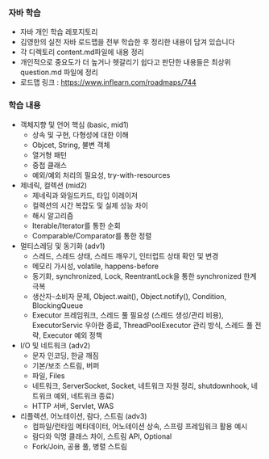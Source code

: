 ### 자바 학습
- 자바 개인 학습 레포지토리
- 김영한의 실전 자바 로드맵을 전부 학습한 후 정리한 내용이 담겨 있습니다
- 각 디렉토리 content.md파일에 내용 정리
- 개인적으로 중요도가 더 높거나 헷갈리기 쉽다고 판단한 내용들은 최상위 question.md 파일에 정리
- 로드맵 링크 : https://www.inflearn.com/roadmaps/744

### 학습 내용
- 객체지향 및 언어 핵심 (basic, mid1)
  - 상속 및 구현, 다형성에 대한 이해
  - Objcet, String, 불변 객체
  - 열거형 패턴
  - 중첩 클래스
  - 예외/예외 처리의 필요성, try-with-resources
- 제네릭, 컬렉션 (mid2)
  - 제네릭과 와일드카드, 타입 이레이저
  - 컬렉션의 시간 복잡도 및 실제 성능 차이
  - 해시 알고리즘
  - Iterable/Iterator를 통한 순회
  - Comparable/Comparator를 통한 정렬
- 멀티스레딩 및 동기화 (adv1)
  - 스레드, 스레드 상태, 스레드 깨우기, 인터럽트 상태 확인 및 변경
  - 메모리 가시성, volatile, happens-before
  - 동기화, synchronized, Lock, ReentrantLock을 통한 synchronized 한계 극복
  - 생산자-소비자 문제, Object.wait(), Object.notify(), Condition, BlockingQueue
  - Executor 프레임워크, 스레드 풀 필요성 (스레드 생성/관리 비용), ExecutorServic 우아한 종료, ThreadPoolExecutor 관리 방식, 스레드 풀 전략, Executor 예외 정책
- I/O 및 네트워크 (adv2)
  - 문자 인코딩, 한글 깨짐
  - 기본/보조 스트림, 버퍼
  - 파일, Files
  - 네트워크, ServerSocket, Socket, 네트워크 자원 정리, shutdownhook, 네트워크 예외, 네트워크 종료)
  - HTTP 서버, Servlet, WAS
- 리플렉션, 어노테이션, 람다, 스트림 (adv3)
  - 컴파일/런타임 메타데이터, 어노테이션 상속, 스프링 프레임워크 활용 예시
  - 람다와 익명 클래스 차이, 스트림 API, Optional
  - Fork/Join, 공용 풀, 병렬 스트림
